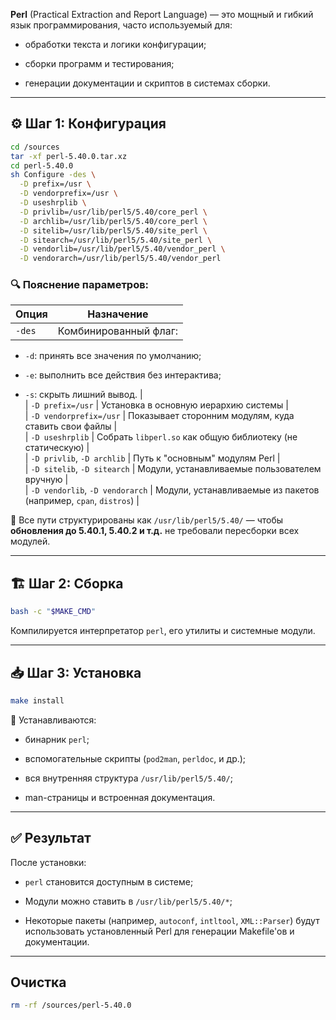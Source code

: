 
**Perl** (Practical Extraction and Report Language) — это мощный и гибкий язык программирования, часто используемый для:

- обработки текста и логики конфигурации;
    
- сборки программ и тестирования;
    
- генерации документации и скриптов в системах сборки.
    

---

## ⚙️ Шаг 1: Конфигурация

```bash
cd /sources
tar -xf perl-5.40.0.tar.xz 
cd perl-5.40.0
sh Configure -des \
  -D prefix=/usr \
  -D vendorprefix=/usr \
  -D useshrplib \
  -D privlib=/usr/lib/perl5/5.40/core_perl \
  -D archlib=/usr/lib/perl5/5.40/core_perl \
  -D sitelib=/usr/lib/perl5/5.40/site_perl \
  -D sitearch=/usr/lib/perl5/5.40/site_perl \
  -D vendorlib=/usr/lib/perl5/5.40/vendor_perl \
  -D vendorarch=/usr/lib/perl5/5.40/vendor_perl
```

### 🔍 Пояснение параметров:

|Опция|Назначение|
|---|---|
|`-des`|Комбинированный флаг:|

- `-d`: принять все значения по умолчанию;
    
- `-e`: выполнить все действия без интерактива;
    
- `-s`: скрыть лишний вывод. |  
    | `-D prefix=/usr` | Установка в основную иерархию системы |  
    | `-D vendorprefix=/usr` | Показывает сторонним модулям, куда ставить свои файлы |  
    | `-D useshrplib` | Собрать `libperl.so` как общую библиотеку (не статическую) |  
    | `-D privlib`, `-D archlib` | Путь к "основным" модулям Perl |  
    | `-D sitelib`, `-D sitearch` | Модули, устанавливаемые пользователем вручную |  
    | `-D vendorlib`, `-D vendorarch` | Модули, устанавливаемые из пакетов (например, `cpan`, `distros`) |
    

📁 Все пути структурированы как `/usr/lib/perl5/5.40/` — чтобы **обновления до 5.40.1, 5.40.2 и т.д.** не требовали пересборки всех модулей.

---

## 🏗️ Шаг 2: Сборка

```bash
bash -c "$MAKE_CMD"
```

Компилируется интерпретатор `perl`, его утилиты и системные модули.

---

## 📥 Шаг 3: Установка

```bash
make install
```

📌 Устанавливаются:

- бинарник `perl`;
    
- вспомогательные скрипты (`pod2man`, `perldoc`, и др.);
    
- вся внутренняя структура `/usr/lib/perl5/5.40/`;
    
- man-страницы и встроенная документация.
    

---

## ✅ Результат

После установки:

- `perl` становится доступным в системе;
    
- Модули можно ставить в `/usr/lib/perl5/5.40/*`;
    
- Некоторые пакеты (например, `autoconf`, `intltool`, `XML::Parser`) будут использовать установленный Perl для генерации Makefile'ов и документации.
    

---
## Очистка

```bash
rm -rf /sources/perl-5.40.0
```
